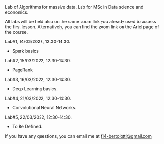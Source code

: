 Lab of Algorithms for massive data.
Lab for MSc in Data science and economics.

All labs will be held also on the same zoom link you already used to access the first lesson.
Alternatively, you can find the zoom link on the Ariel page of the course.

Lab#1, 14/03/2022, 12:30-14:30.
- Spark basics

Lab#2, 15/03/2022, 12:30-14:30.
- PageRank

Lab#3, 16/03/2022, 12:30-14:30.
- Deep Learning basics.

Lab#4, 21/03/2022, 12:30-14:30.
- Convolutional Neural Networks.

Lab#5, 22/03/2022, 12:30-14:30.
- To Be Defined.

If you have any questions, you can email me at f14-bertolotti@gmail.com

